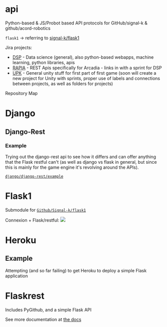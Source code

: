 # api
Python-based &amp; JS/Probot based API protocols for GitHub/signal-k &amp; github/acord-robotics

<!--Add zsh config later-->

`flask1` -> referring to [signal-k/flask1](https://github.com/signal-k/flask1)

Jira projects:
* [DSP](https://signal-kinetics.atlassian.net/jira/software/projects/DSP/boards/5) - Data science (general), also python-based webapps, machine learning, python libraries, apis
* [RAPIA](https://signal-kinetics.atlassian.net/jira/software/projects/RAPIA) - REST Apis specifically for Arcadia - links in with a sprint for DSP
* [UPK](https://signal-kinetics.atlassian.net/jira/software/projects/UPK) - General unity stuff for first part of first game (soon will create a new project for Unity with sprints, proper use of labels and connections between projects, as well as folders for projects) 

Repository Map

# Django
## Django-Rest
### Example
Trying out the django-rest api to see how it differs and can offer anything that the Flask restful can't (as well as django vs flask in general, but since this is mainly for the game engine it's revolving around the APIs). 

[`django/django-rest/example`](https://github.com/signal-k/api/tree/main/django/django-rest/example)

# Flask1
Submodule for [`Github/Signal-k/flask1`](https://github.com/signal-k/flask1)

Connexion + Flask/restful:
[![](https://i.ibb.co/NLnXVsz/Screen-Shot-2021-05-01-at-8-56-18-pm.png)](https://github.com/Signal-K/api/commit/bcb5f7e60fbdf2fac427683c5996f022157938c5)

# Heroku
## Example
Attempting (and so far failing) to get Heroku to deploy a simple Flask application

# Flaskrest
Includes PyGithub, and a simple Flask API

See more documentation at [the docs](http://ar.skinetics.tech/stellarios/compass)
